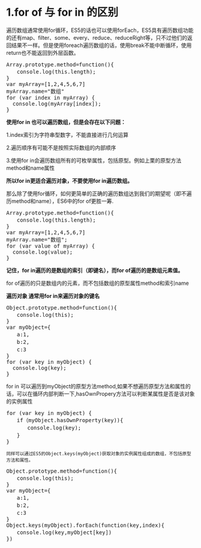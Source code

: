 # 1.for of 与 for in 的区别
遍历数组通常使用for循环，ES5的话也可以使用forEach，ES5具有遍历数组功能的还有map、filter、some、every、reduce、reduceRight等，只不过他们的返回结果不一样。但是使用foreach遍历数组的话，使用break不能中断循环，使用return也不能返回到外层函数。
<pre>
Array.prototype.method=function(){
　　console.log(this.length);
}
var myArray=[1,2,4,5,6,7]
myArray.name="数组"
for (var index in myArray) {
  console.log(myArray[index]);
}
</pre>

<strong>使用for in 也可以遍历数组，但是会存在以下问题：</strong>

1.index索引为字符串型数字，不能直接进行几何运算

2.遍历顺序有可能不是按照实际数组的内部顺序

3.使用for in会遍历数组所有的可枚举属性，包括原型。例如上栗的原型方法method和name属性

<b>所以for in更适合遍历对象，不要使用for in遍历数组。</b>

那么除了使用for循环，如何更简单的正确的遍历数组达到我们的期望呢（即不遍历method和name），ES6中的for of更胜一筹.

<pre>
Array.prototype.method=function(){
　　console.log(this.length);
}
var myArray=[1,2,4,5,6,7]
myArray.name="数组";
for (var value of myArray) {
  console.log(value);
}
</pre>

<b>记住，for in遍历的是数组的索引（即键名），而for of遍历的是数组元素值。</b>

for of遍历的只是数组内的元素，而不包括数组的原型属性method和索引name

<b>遍历对象 通常用for in来遍历对象的键名</b>

<pre>
Object.prototype.method=function(){
　　console.log(this);
}
var myObject={
　　a:1,
　　b:2,
　　c:3
}
for (var key in myObject) {
  console.log(key);
}
</pre>
for in 可以遍历到myObject的原型方法method,如果不想遍历原型方法和属性的话，可以在循环内部判断一下,hasOwnPropery方法可以判断某属性是否是该对象的实例属性

<pre>
for (var key in myObject) {
　　if（myObject.hasOwnProperty(key)){
　　　　console.log(key);
　　}
}
</pre>
    同样可以通过ES5的Object.keys(myObject)获取对象的实例属性组成的数组，不包括原型方法和属性。

<pre>
Object.prototype.method=function(){
　　console.log(this);
}
var myObject={
　　a:1,
　　b:2,
　　c:3
}
Object.keys(myObject).forEach(function(key,index){<br>　　console.log(key,myObject[key])<br>})
</pre>
